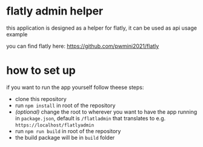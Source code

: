 # flatly admin helper #
this application is designed as a helper for flatly, it can be used as api usage example

you can find flatly here: https://github.com/pwmini2021/flatly

# how to set up #
if you want to run the app yourself follow theese steps:
* clone this repository
* run `npm install` in root of the repository
* *(optional)* change the root to wherever you want to have the app running in `package.json`, default is `/flatladmin` that translates to e.g. `https://localhost/flatlyadmin`
* run `npm run build` in root of the repository
* the build package will be in `build` folder